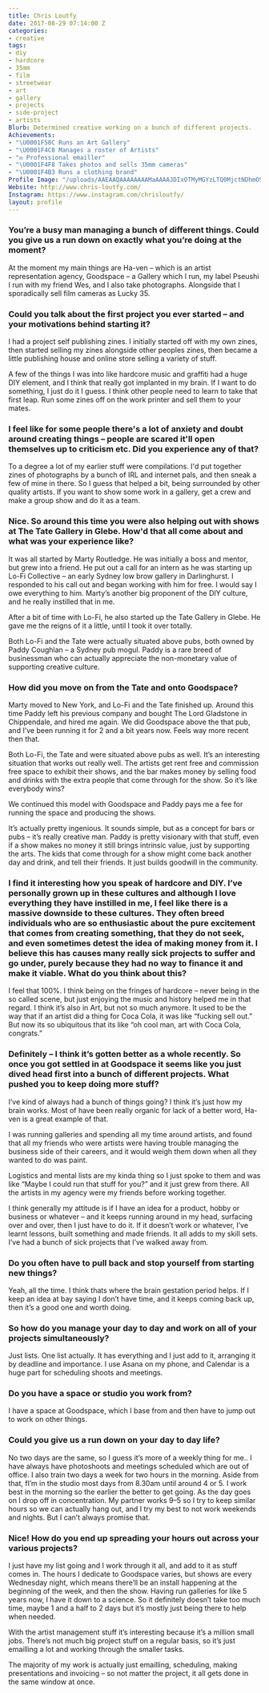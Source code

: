 ```yaml
---
title: Chris Loutfy
date: 2017-08-29 07:14:00 Z
categories:
- creative
tags:
- diy
- hardcore
- 35mm
- film
- streetwear
- art
- gallery
- projects
- side-project
- artists
Blurb: Determined creative working on a bunch of different projects.
Achievements:
- "\U0001F58C Runs an Art Gallery"
- "\U0001F4C8 Manages a roster of Artists"
- "✉️ Professional emailler"
- "\U0001F4F8 Takes photos and sells 35mm cameras"
- "\U0001F4B3 Runs a clothing brand"
Profile Image: "/uploads/AAEAAQAAAAAAAAMaAAAAJDIxOTMyMGYzLTQ0MjctNDhmOS05NzIwLTAwNmQyNDM4OTViNQ.jpg"
Website: http://www.chris-loutfy.com/
Instagram: https://www.instagram.com/chrisloutfy/
layout: profile
---
```


### You’re a busy man managing a bunch of different things. Could you give us a run down on exactly what you’re doing at the moment?

At the moment my main things are Ha-ven – which is an artist representation agency, Goodspace – a Gallery which I run, my label Pseushi I run with my friend Wes, and I also take photographs. Alongside that I sporadically sell film cameras as Lucky 35.


### Could you talk about the first project you ever started – and your motivations behind starting it?

I had a project self publishing zines. I initially started off with my own zines, then started selling my zines alongside other peoples zines, then became a little publishing house and online store selling a variety of stuff.

A few of the things I was into like hardcore music and graffiti had a huge DIY element, and I think that really got implanted in my brain. If I want to do something, I just do it I guess. I think other people need to learn to take that first leap. Run some zines off on the work printer and sell them to your mates.


### I feel like for some people there's a lot of anxiety and doubt around creating things – people are scared it'll open themselves up to criticism etc. Did you experience any of that?

To a degree a lot of my earlier stuff were compilations. I'd put together zines of photographs by a bunch of IRL and internet pals, and then sneak a few of mine in there. So I guess that helped a bit, being surrounded by other quality artists. If you want to show some work in a gallery, get a crew and make a group show and do it as a team.


### Nice. So around this time you were also helping out with shows at The Tate Gallery in Glebe. How'd that all come about and what was your experience like?

It was all started by Marty Routledge. He was initially a boss and mentor, but grew into a friend. He put out a call for an intern as he was starting up Lo-Fi Collective – an early Sydney low brow gallery in Darlinghurst. I responded to his call out and began working with him for free. I would say I owe everything to him. Marty’s another big proponent of the DIY culture, and he really instilled that in me.

After a bit of time with Lo-Fi, he also started up the Tate Gallery in Glebe. He gave me the reigns of it a little, until I took it over totally.

Both Lo-Fi and the Tate were actually situated above pubs, both owned by Paddy Coughlan – a Sydney pub mogul. Paddy is a rare breed of businessman who can actually appreciate the non-monetary value of supporting creative culture.


### How did you move on from the Tate and onto Goodspace?

Marty moved to New York, and Lo-Fi and the Tate finished up. Around this time Paddy left his previous company and bought The Lord Gladstone in Chippendale, and hired me again. We did Goodspace above the that pub, and I’ve been running it for 2 and a bit years now. Feels way more recent then that.

Both Lo-Fi, the Tate and were situated above pubs as well. It’s an interesting situation that works out really well. The artists get rent free and commission free space to exhibit their shows, and the bar makes money by selling food and drinks with the extra people that come through for the show. So it’s like everybody wins?

We continued this model with Goodspace and Paddy pays me a fee for running the space and producing the shows.

It’s actually pretty ingenious. It sounds simple, but as a concept for bars or pubs – it’s really creative man. Paddy is pretty visionary with that stuff, even if a show makes no money it still brings intrinsic value, just by supporting the arts. The kids that come through for a show might come back another day and drink, and tell their friends. It just builds goodwill in the community.


### I find it interesting how you speak of hardcore and DIY. I’ve personally grown up in these cultures and although I love everything they have instilled in me, I feel like there is a massive downside to these cultures. They often breed individuals who are so enthusiastic about the pure excitement that comes from creating something, that they do not seek, and even sometimes detest the idea of making money from it. I believe this has causes many really sick projects to suffer and go under, purely because they had no way to finance it and make it viable. What do you think about this?

I feel that 100%. I think being on the fringes of hardcore – never being in the so called scene, but just enjoying the music and history helped me in that regard. I think it’s also in Art, but not so much anymore. It used to be the way that if an artist did a thing for Coca Cola, it was like “fucking sell out.” But now its so ubiquitous that its like “oh cool man, art with Coca Cola, congrats.”


### Definitely – I think it’s gotten better as a whole recently. So once you got settled in at Goodspace it seems like you just dived head first into a bunch of different projects. What pushed you to keep doing more stuff?  

I’ve kind of always had a bunch of things going? I think it’s just how my brain works. Most of have been really organic for lack of a better word, Ha-ven is a great example of that.

I was running galleries and spending all my time around artists, and found that all my friends who were artists were having trouble managing the business side of their careers, and it would weigh them down when all they wanted to do was paint.

Logistics and mental lists are my kinda thing so I just spoke to them and was like “Maybe I could run that stuff for you?” and it just grew from there. All the artists in my agency were my friends before working together.

I think generally my attitude is if I have an idea for a product, hobby or business or whatever – and it keeps running around in my head, surfacing over and over, then I just have to do it. If it doesn’t work or whatever, I’ve learnt lessons, built something and made friends. It all adds to my skill sets. I’ve had a bunch of sick projects that I’ve walked away from.


### Do you often have to pull back and stop yourself from starting new things?

Yeah, all the time. I think thats where the brain gestation period helps. If I keep an idea at bay saying I don’t have time, and it keeps coming back up, then it’s a good one and worth doing.


### So how do you manage your day to day and work on all of your projects simultaneously?
 
Just lists. One list actually. It has everything and I just add to it, arranging it by deadline and importance. I use Asana on my phone, and Calendar is a huge part for scheduling shoots and meetings.


### Do you have a space or studio you work from?

I have a space at Goodspace, which I base from and then have to jump out to work on other things.


### Could you give us a run down on your day to day life?

No two days are the same, so I guess it’s more of a weekly thing for me.. I have always have photoshoots and meetings scheduled which are out of office. I also train two days a week for two hours in the morning. Aside from that, fI’m in the studio most days from 8.30am until around 4 or 5. I work best in the morning so the earlier the better to get going. As the day goes on I drop off in concentration. My partner works 9–5 so I try to keep similar hours so we can actually hang out, and I try my best to not work weekends and nights. But I can’t always promise that.


### Nice! How do you end up spreading your hours out across your various projects?

I just have my list going and I work through it all, and add to it as stuff comes in. The hours I dedicate to Goodspace varies, but shows are every Wednesday night, which means there’ll be an install happening at the beginning of the week, and then the show. Having run galleries for like 5 years now, I have it down to a science. So it definitely doesn’t take too much time, maybe 1 and a half to 2 days but it’s mostly just being there to help when needed.

With the artist management stuff it’s interesting because it’s a million small jobs. There’s not much big project stuff on a regular basis, so it’s just emailling a lot and working through the smaller tasks.

The majority of my work is actually just emailling, scheduling, making presentations and invoicing – so not matter the project, it all gets done in the same window at once.